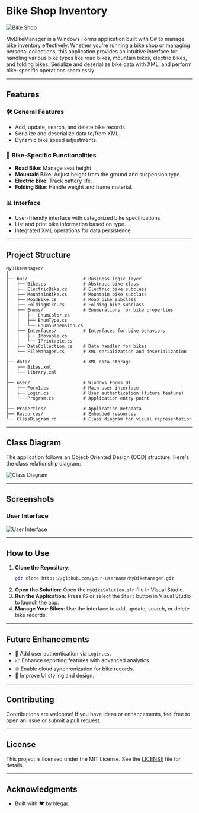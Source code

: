 # Bike Shop Inventory

![Bike Shop](/Mybike/sreenshot/Interface)

MyBikeManager is a Windows Forms application built with C# to manage bike inventory effectively. Whether you're running a bike shop or managing personal collections, this application provides an intuitive interface for handling various bike types like road bikes, mountain bikes, electric bikes, and folding bikes. Serialize and deserialize bike data with XML, and perform bike-specific operations seamlessly.

---

## Features

### 🛠️ General Features
- Add, update, search, and delete bike records.
- Serialize and deserialize data to/from XML.
- Dynamic bike speed adjustments.

### 🚴 Bike-Specific Functionalities
- **Road Bike**: Manage seat height.
- **Mountain Bike**: Adjust height from the ground and suspension type.
- **Electric Bike**: Track battery life.
- **Folding Bike**: Handle weight and frame material.

### 📊 Interface
- User-friendly interface with categorized bike specifications.
- List and print bike information based on type.
- Integrated XML operations for data persistence.

---

## Project Structure

```plaintext
MyBikeManager/
│
├── bus/                     # Business logic layer
│   ├── Bike.cs              # Abstract bike class
│   ├── ElectricBike.cs      # Electric bike subclass
│   ├── MountainBike.cs      # Mountain bike subclass
│   ├── RoadBike.cs          # Road bike subclass
│   ├── FoldingBike.cs       # Folding bike subclass
│   ├── Enums/               # Enumerations for bike properties
│   │   ├── EnumColor.cs
│   │   ├── EnumType.cs
│   │   └── EnumSuspension.cs
│   ├── Interfaces/          # Interfaces for bike behaviors
│   │   ├── IMovable.cs
│   │   └── IPrintable.cs
│   ├── DataCollection.cs    # Data handler for bikes
│   └── FileManager.cs       # XML serialization and deserialization
│
├── data/                    # XML data storage
│   ├── Bikes.xml
│   └── library.xml
│
├── user/                    # Windows Forms UI
│   ├── Form1.cs             # Main user interface
│   ├── Login.cs             # User authentication (future feature)
│   └── Program.cs           # Application entry point
│
├── Properties/              # Application metadata
├── Resources/               # Embedded resources
└── ClassDiagram.cd          # Class diagram for visual representation
```

---

## Class Diagram

The application follows an Object-Oriented Design (OOD) structure. Here's the class relationship diagram:

![Class Diagram](https://user-images.githubusercontent.com/your-image-path/class-diagram.png)

---

## Screenshots

### User Interface
![User Interface](https://user-images.githubusercontent.com/your-image-path/ui-screenshot.png)

---

## How to Use

1. **Clone the Repository**:
   ```bash
   git clone https://github.com/your-username/MyBikeManager.git
   ```
2. **Open the Solution**:
   Open the `MyBikeSolution.sln` file in Visual Studio.
3. **Run the Application**:
   Press `F5` or select the `Start` button in Visual Studio to launch the app.
4. **Manage Your Bikes**:
   Use the interface to add, update, search, or delete bike records.

---

## Future Enhancements

- 🛒 Add user authentication via `Login.cs`.
- 📈 Enhance reporting features with advanced analytics.
- 🌐 Enable cloud synchronization for bike records.
- 🎨 Improve UI styling and design.

---

## Contributing

Contributions are welcome! If you have ideas or enhancements, feel free to open an issue or submit a pull request.

---

## License

This project is licensed under the MIT License. See the [LICENSE](LICENSE) file for details.

---

## Acknowledgments

- Built with ❤️ by [Negar](https://github.com/negarprh).
